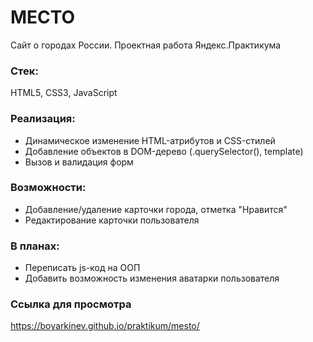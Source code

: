 # МЕСТО
Сайт о городах России. Проектная работа Яндекс.Практикума
### Стек:
HTML5, CSS3, JavaScript
### Реализация:
* Динамическое изменение HTML-атрибутов и CSS-стилей
* Добавление объектов в DOM-дерево (.querySelector(), template)
* Вызов и валидация форм
### Возможности:
* Добавление/удаление карточки города, отметка "Нравится"
* Редактирование карточки пользователя
### В планах:
* Переписать js-код на ООП
* Добавить возможность изменения аватарки пользователя
### Ссылка для просмотра
https://boyarkinev.github.io/praktikum/mesto/
